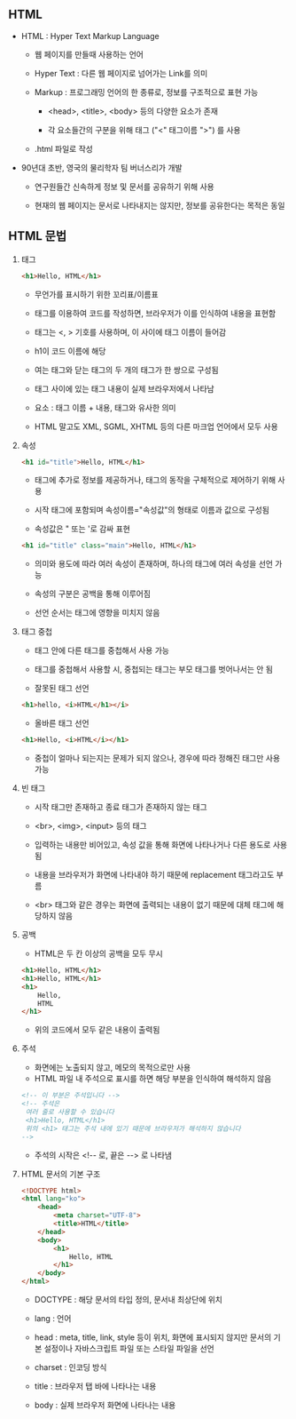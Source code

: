 <h2> HTML </h2>

- HTML : Hyper Text Markup Language

  - 웹 페이지를 만들때 사용하는 언어

  - Hyper Text : 다른 웹 페이지로 넘어가는 Link를 의미

  - Markup : 프로그래밍 언어의 한 종류로, 정보를 구조적으로 표현 가능

    - \<head>, \<title>, \<body> 등의 다양한 요소가 존재

    - 각 요소들간의 구분을 위해 태그 ("<" 태그이름 ">") 를 사용

  - .html 파일로 작성

- 90년대 초반, 영국의 물리학자 팀 버너스리가 개발

  - 연구원들간 신속하게 정보 및 문서를 공유하기 위해 사용

  - 현재의 웹 페이지는 문서로 나타내지는 않지만, 정보를 공유한다는 목적은 동일





<h2>HTML 문법</h2>

1. 태그

   ``` html
   <h1>Hello, HTML</h1>
   ```

   - 무언가를 표시하기 위한 꼬리표/이름표
   - 태그를 이용하여 코드를 작성하면, 브라우저가 이를 인식하여 내용을 표현함

   - 태그는 <, > 기호를 사용하며, 이 사이에 태그 이름이 들어감
   -  h1이 코드 이름에 해당

   - 여는 태그와 닫는 태그의 두 개의 태그가 한 쌍으로 구성됨

   - 태그 사이에 있는 태그 내용이 실제 브라우저에서 나타남
   - 요소 : 태그 이름 + 내용, 태그와 유사한 의미

   - HTML 말고도 XML, SGML, XHTML 등의 다른 마크업 언어에서 모두 사용

     

2. 속성

   ``` html
   <h1 id="title">Hello, HTML</h1>
   ```

   - 태그에 추가로 정보를 제공하거나, 태그의 동작을 구체적으로 제어하기 위해 사용
   - 시작 태그에 포함되며 속성이름="속성값"의 형태로 이름과 값으로 구성됨

   - 속성값은 " 또는 '로 감싸 표현

   

   ```html
   <h1 id="title" class="main">Hello, HTML</h1>
   ```

   - 의미와 용도에 따라 여러 속성이 존재하며, 하나의 태그에 여러 속성을 선언 가능

   - 속성의 구분은 공백을 통해 이루어짐

   - 선언 순서는 태그에 영향을 미치지 않음

     

3. 태그 중첩

   - 태그 안에 다른 태그를 중첩해서 사용 가능
   - 태그를 중첩해서 사용할 시, 중첩되는 태그는 부모 태그를 벗어나서는 안 됨

   - 잘못된 태그 선언

   ```html
   <h1>hello, <i>HTML</h1></i>
   ```

   - 올바른 태그 선언

   ```html
   <h1>Hello, <i>HTML</i></h1>
   ```

   - 중첩이 얼마나 되는지는 문제가 되지 않으나, 경우에 따라 정해진 태그만 사용 가능



4. 빈 태그

   - 시작 태그만 존재하고 종료 태그가 존재하지 않는 태그
   - \<br>, \<img>, \<input> 등의 태그
   - 입력하는 내용만 비어있고, 속성 값을 통해 화면에 나타나거나 다른 용도로 사용됨
   - 내용을 브라우저가 화면에 나타내야 하기 때문에 replacement 태그라고도 부름

   - \<br> 태그와 같은 경우는 화면에 출력되는 내용이 없기 때문에 대체 태그에 해당하지 않음



5. 공백

   - HTML은 두 칸 이상의 공백을 모두 무시

   ``` html
   <h1>Hello, HTML</h1>
   <h1>Hello, HTML</h1>
   <h1>
       Hello,
       HTML
   </h1>
   ```

   - 위의 코드에서 모두 같은 내용이 출력됨



6. 주석

   - 화면에는 노출되지 않고, 메모의 목적으로만 사용
   - HTML 파일 내 주석으로 표시를 하면 해당 부분을 인식하여 해석하지 않음

   ```html
   <!-- 이 부분은 주석입니다 -->
   <!-- 주석은
   	여러 줄로 사용할 수 있습니다
   	<h1>Hello, HTML</h1>
   	위의 <h1> 태그는 주석 내에 있기 때문에 브라우저가 해석하지 않습니다
   -->
   ```

   - 주석의 시작은 \<!-- 로, 끝은 --> 로 나타냄



7. HTML 문서의 기본 구조

   ```html
   <!DOCTYPE html>
   <html lang="ko">
       <head>
           <meta charset="UTF-8">
           <title>HTML</title>
       </head>
       <body>
           <h1>
               Hello, HTML
           </h1>
       </body>
   </html>
   ```

   - DOCTYPE : 해당 문서의 타입 정의, 문서내 최상단에 위치
   - lang : 언어

   - head :  meta, title, link, style 등이 위치, 화면에 표시되지 않지만 문서의 기본 설정이나 자바스크립트 파일 또는 스타일 파일을 선언
   - charset : 인코딩 방식
   - title : 브라우저 탭 바에 나타나는 내용
   - body : 실제 브라우저 화면에 나타나는 내용
